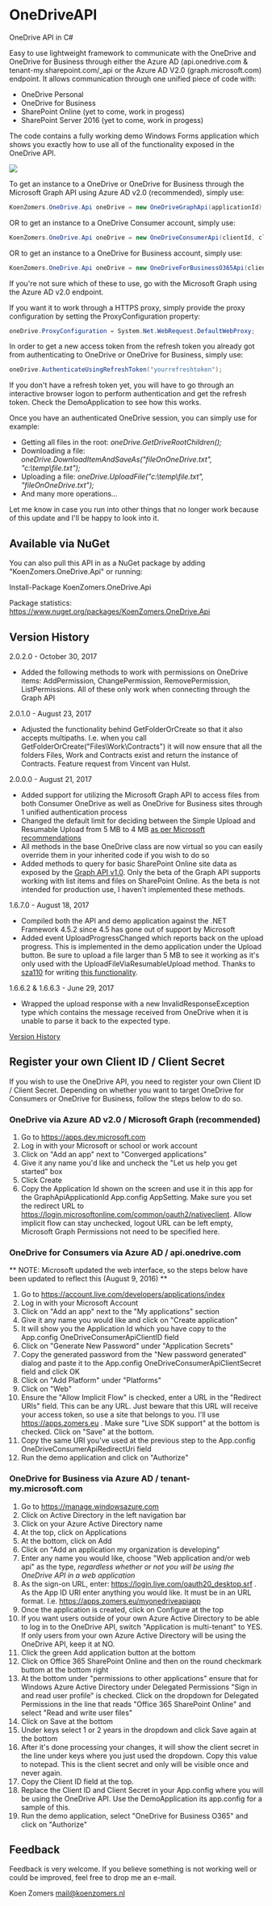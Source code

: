 # OneDriveAPI
OneDrive API in C#

Easy to use lightweight framework to communicate with the OneDrive and OneDrive for Business through either the Azure AD (api.onedrive.com & tenant-my.sharepoint.com/_api or the Azure AD V2.0 (graph.microsoft.com) endpoint. It allows communication through one unified piece of code with:

- OneDrive Personal
- OneDrive for Business
- SharePoint Online (yet to come, work in progess)
- SharePoint Server 2016 (yet to come, work in progess)

The code contains a fully working demo Windows Forms application which shows you exactly how to use all of the functionality exposed in the OneDrive API.

![](./Images/SolutionExplorer.png)

To get an instance to a OneDrive or OneDrive for Business through the Microsoft Graph API using Azure AD v2.0 (recommended), simply use:

```C#
KoenZomers.OneDrive.Api oneDrive = new OneDriveGraphApi(applicationId);
```

OR to get an instance to a OneDrive Consumer account, simply use:

```C#
KoenZomers.OneDrive.Api oneDrive = new OneDriveConsumerApi(clientId, clientSecret);
```

OR to get an instance to a OneDrive for Business account, simply use:

```C#
KoenZomers.OneDrive.Api oneDrive = new OneDriveForBusinessO365Api(clientId, clientSecret);
```

If you're not sure which of these to use, go with the Microsoft Graph using the Azure AD v2.0 endpoint.

If you want it to work through a HTTPS proxy, simply provide the proxy configuration by setting the ProxyConfiguration property:

```C#
oneDrive.ProxyConfiguration = System.Net.WebRequest.DefaultWebProxy;
```

In order to get a new access token from the refresh token you already got from authenticating to OneDrive or OneDrive for Business, simply use:

```C#
oneDrive.AuthenticateUsingRefreshToken("yourrefreshtoken");
```

If you don't have a refresh token yet, you will have to go through an interactive browser logon to perform authentication and get the refresh token. Check the DemoApplication to see how this works.

Once you have an authenticated OneDrive session, you can simply use for example:

- Getting all files in the root: _oneDrive.GetDriveRootChildren();_
- Downloading a file: _oneDrive.DownloadItemAndSaveAs("fileOnOneDrive.txt", "c:\temp\file.txt");_
- Uploading a file: _oneDrive.UploadFile("c:\temp\file.txt", "fileOnOneDrive.txt");_
- And many more operations...

Let me know in case you run into other things that no longer work because of this update and I'll be happy to look into it.

## Available via NuGet
You can also pull this API in as a NuGet package by adding "KoenZomers.OneDrive.Api" or running:

Install-Package KoenZomers.OneDrive.Api

Package statistics:
https://www.nuget.org/packages/KoenZomers.OneDrive.Api

## Version History

2.0.2.0 - October 30, 2017

- Added the following methods to work with permissions on OneDrive items: AddPermission, ChangePermission, RemovePermission, ListPermissions. All of these only work when connecting through the Graph API

2.0.1.0 - August 23, 2017

- Adjusted the functionality behind GetFolderOrCreate so that it also accepts multipaths. I.e. when you call GetFolderOrCreate("Files\Work\Contracts") it will now ensure that all the folders Files, Work and Contracts exist and return the instance of Contracts. Feature request from Vincent van Hulst.

2.0.0.0 - August 21, 2017

- Added support for utilizing the Microsoft Graph API to access files from both Consumer OneDrive as well as OneDrive for Business sites through 1 unified authentication process
- Changed the default limit for deciding between the Simple Upload and Resumable Upload from 5 MB to 4 MB [as per Microsoft recommendations](https://dev.onedrive.com/items/upload_put.htm)
- All methods in the base OneDrive class are now virtual so you can easily override them in your inherited code if you wish to do so
- Added methods to query for basic SharePoint Online site data as exposed by the [Graph API v1.0](https://developer.microsoft.com/en-us/graph/docs/api-reference/v1.0/resources/sharepoint). Only the beta of the Graph API supports working with list items and files on SharePoint Online. As the beta is not intended for production use, I haven't implemented these methods.

1.6.7.0 - August 18, 2017

- Compiled both the API and demo application against the .NET Framework 4.5.2 since 4.5 has gone out of support by Microsoft
- Added event UploadProgressChanged which reports back on the upload progress. This is implemented in the demo application under the Upload button. Be sure to upload a file larger than 5 MB to see it working as it's only used with the UploadFileViaResumableUpload method. Thanks to [sza110](https://github.com/sza110) for writing [this functionality](https://github.com/sza110/OneDriveAPI/commit/5ae44e089ef1e61b6672bee16d66b6a89917d241).

1.6.6.2 & 1.6.6.3 - June 29, 2017

- Wrapped the upload response with a new InvalidResponseException type which contains the message received from OneDrive when it is unable to parse it back to the expected type.

[Version History](./VersionHistory.md)

## Register your own Client ID / Client Secret

If you wish to use the OneDrive API, you need to register your own Client ID / Client Secret. Depending on whether you want to target OneDrive for Consumers or OneDrive for Business, follow the steps below to do so.

### OneDrive via Azure AD v2.0 / Microsoft Graph (recommended)

1. Go to https://apps.dev.microsoft.com
2. Log in with your Microsoft or school or work account
3. Click on "Add an app" next to "Converged applications"
4. Give it any name you'd like and uncheck the "Let us help you get started" box
5. Click Create
6. Copy the Application Id shown on the screen and use it in this app for the GraphApiApplicationId App.config AppSetting. Make sure you set the redirect URL to https://login.microsoftonline.com/common/oauth2/nativeclient. Allow implicit flow can stay unchecked, logout URL can be left empty, Microsoft Graph Permissions not need to be specified here.

### OneDrive for Consumers via Azure AD / api.onedrive.com

** NOTE: Microsoft updated the web interface, so the steps below have been updated to reflect this (August 9, 2016) **

1. Go to https://account.live.com/developers/applications/index
2. Log in with your Microsoft Account
3. Click on "Add an app" next to the "My applications" section
4. Give it any name you would like and click on "Create application"
5. It will show you the Application Id which you have copy to the App.config OneDriveConsumerApiClientID field
6. Click on "Generate New Password" under "Application Secrets"
7. Copy the generated password from the "New password generated" dialog and paste it to the App.config OneDriveConsumerApiClientSecret field and click OK
8. Click on "Add Platform" under "Platforms"
9. Click on "Web"
10. Ensure the "Allow Implicit Flow" is checked, enter a URL in the "Redirect URIs" field. This can be any URL. Just beware that this URL will receive your access token, so use a site that belongs to you. I'll use https://apps.zomers.eu . Make sure "Live SDK support" at the bottom is checked. Click on "Save" at the bottom.
11. Copy the same URI you've used at the previous step to the App.config OneDriveConsumerApiRedirectUri field
12. Run the demo application and click on "Authorize"

### OneDrive for Business via Azure AD / tenant-my.microsoft.com

1. Go to https://manage.windowsazure.com
2. Click on Active Directory in the left navigation bar
3. Click on your Azure Active Directory name
4. At the top, click on Applications
5. At the bottom, click on Add
6. Click on "Add an application my organization is developing"
7. Enter any name you would like, choose "Web application and/or web api" as the type, *regardless whether or not you will be using the OneDrive API in a web application*
8. As the sign-on URL, enter: https://login.live.com/oauth20_desktop.srf . As the App ID URI enter anything you would like. It must be in an URL format. I.e. https://apps.zomers.eu/myonedriveapiapp
9. Once the application is created, click on Configure at the top
10. If you want users outside of your own Azure Active Directory to be able to log in to the OneDrive API, switch "Application is multi-tenant" to YES. If only users from your own Azure Active Directory will be using the OneDrive API, keep it at NO.
11. Click the green Add application button at the bottom
12. Click on Office 365 SharePoint Online and then on the round checkmark buttom at the bottom right
13. At the bottom under "permissions to other applications" ensure that for Windows Azure Active Directory under Delegated Permissions "Sign in and read user profile" is checked. Click on the dropdown for Delegated Permissions in the line that reads "Office 365 SharePoint Online" and select "Read and write user files"
14. Click on Save at the bottom
15. Under keys select 1 or 2 years in the dropdown and click Save again at the bottom
16. After it's done processing your changes, it will show the client secret in the line under keys where you just used the dropdown. Copy this value to notepad. This is the client secret and only will be visible once and never again.
17. Copy the Client ID field at the top.
18. Replace the Client ID and Client Secret in your App.config where you will be using the OneDrive API. Use the DemoApplication its app.config for a sample of this.
19. Run the demo application, select "OneDrive for Business O365" and click on "Authorize"

## Feedback

Feedback is very welcome. If you believe something is not working well or could be improved, feel free to drop me an e-mail.

Koen Zomers
mail@koenzomers.nl
